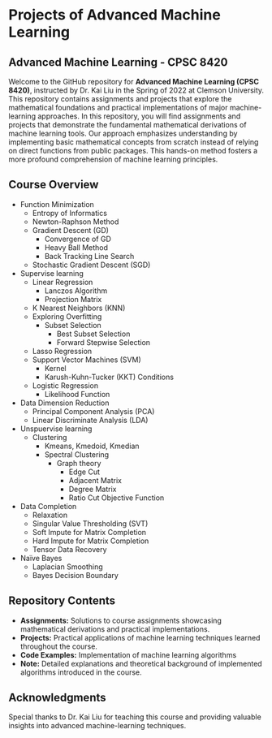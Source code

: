 # Projects of Advanced Machine Learning
## Advanced Machine Learning - CPSC 8420

Welcome to the GitHub repository for **Advanced Machine Learning (CPSC 8420)**, instructed by Dr. Kai Liu in the Spring of 2022 at Clemson University. This repository contains assignments and projects that explore the mathematical foundations and practical implementations of major machine-learning approaches. In this repository, you will find assignments and projects that demonstrate the fundamental mathematical derivations of machine learning tools. Our approach emphasizes understanding by implementing basic mathematical concepts from scratch instead of relying on direct functions from public packages. This hands-on method fosters a more profound comprehension of machine learning principles.

## Course Overview
* Function Minimization
  * Entropy of Informatics
  * Newton-Raphson Method
  * Gradient Descent (GD)
    * Convergence of GD
    * Heavy Ball Method
    * Back Tracking Line Search
  * Stochastic Gradient Descent (SGD)
* Supervise learning
  * Linear Regression
    * Lanczos Algorithm
    * Projection Matrix
  * K Nearest Neighbors (KNN)
  * Exploring Overfitting
    * Subset Selection
      * Best Subset Selection
      * Forward Stepwise Selection
  * Lasso Regression
  * Support Vector Machines (SVM)
    * Kernel
    * Karush-Kuhn-Tucker (KKT) Conditions
  * Logistic Regression
    * Likelihood Function
* Data Dimension Reduction
  * Principal Component Analysis (PCA)
  * Linear Discriminate Analysis (LDA)
* Unspuervise learning
  * Clustering
    * Kmeans, Kmedoid, Kmedian
    * Spectral Clustering
      * Graph theory
        * Edge Cut
        * Adjacent Matrix
        * Degree Matrix
        * Ratio Cut Objective Function
* Data Completion
  * Relaxation
  * Singular Value Thresholding (SVT)
  * Soft Impute for Matrix Completion
  * Hard Impute for Matrix Completion
  * Tensor Data Recovery
* Naïve Bayes
  * Laplacian Smoothing
  * Bayes Decision Boundary

## Repository Contents

- **Assignments:** Solutions to course assignments showcasing mathematical derivations and practical implementations.
- **Projects:** Practical applications of machine learning techniques learned throughout the course.
- **Code Examples:** Implementation of machine learning algorithms
- **Note:** Detailed explanations and theoretical background of implemented algorithms introduced in the course.

## Acknowledgments

Special thanks to Dr. Kai Liu for teaching this course and providing valuable insights into advanced machine-learning techniques.

